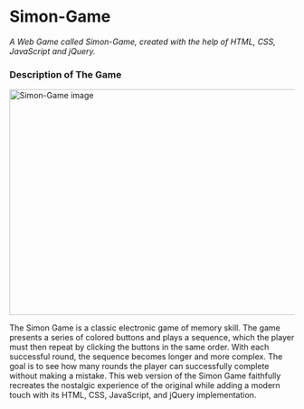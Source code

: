 # Simon-Game
<em> A Web Game called Simon-Game, created with the help of HTML, CSS, JavaScript and jQuery. </em>

### Description of The Game
<img src="https://github.com/StefanHristov1997/Simon-Game/assets/133797718/85278882-d039-4ba6-8820-b34ec91b9074" alt="Simon-Game image" height="400px" width="800px"/>
<p style="float:right">The Simon Game is a classic electronic game of memory skill. The game presents a series of colored buttons and plays a sequence, which the player must then repeat by clicking the buttons in the same order. With each successful round, the sequence becomes longer and more complex. The goal is to see how many rounds the player can successfully complete without making a mistake. This web version of the Simon Game faithfully recreates the nostalgic experience of the original while adding a modern touch with its HTML, CSS, JavaScript, and jQuery implementation. </p>
